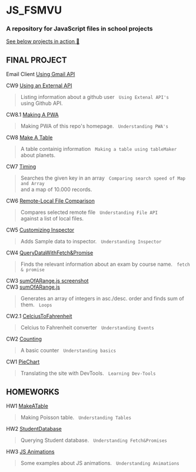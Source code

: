 # JS_FSMVU
<h3>A repository for JavaScript files in school projects</h3>

<a href="https://karakayafsm.github.io/JS_FSMVU/">See below projects in action 🚀 </a>

 ## FINAL PROJECT
   Email Client [Using Gmail API](https://karakayafsm.github.io/JS_FSMVU/email.html)

   CW9 [Using an External API](./cw9/GitHub%20Users.html)
   
  > Listing information about a github user &nbsp; `Using Extenal API's`
    <br> using Github API.

   CW8.1 [Making A PWA](./index.html)
   
  > Making PWA of this repo's homepage. &nbsp; `Understanding PWA's`
    <br> 

   CW8 [Make A Table](./cw8/Make%20a%20Table.html)
   
  > A table containig information &nbsp; `Making a table using tableMaker`
    <br> about planets.


   CW7 [Timing](./cw7/Timing.html)
   
  > Searches the given key in an array &nbsp; `Comparing search speed of Map and Array`
    <br> and a map of 10.000 records.


   CW6 [Remote-Local File Comparison](./CW6_checkEquality.html)
   
  > Compares selected remote file &nbsp; `Understanding File API`
    <br> against a list of local files.


   CW5 [Customizing Inspector](./work/EloquentJS.html)
   
  > Adds Sample data to inspector. &nbsp; `Understanding Inspector`


   CW4 [QueryDataWithFetch&Promise](./cw4/fetch.html)
   
  > Finds the relevant information about an exam by course name. &nbsp; `fetch & promise`


   CW3 [sumOfARange.js screenshot](./sumOfARange.png)
   <br>
      CW3 [sumOfARange.js](./SumOfARange.js)
  > Generates an array of integers in asc./desc. order and finds sum of them. &nbsp; `Loops`


   CW2.1 [CelciusToFahrenheit](./celciusToFahrenheit.html)
  > Celcius to Fahrenheit converter &nbsp; `Understanding Events`


   CW2 [Counting](./Counting.html)
  > A basic counter &nbsp; `Understanding basics`


   CW1 [PieChart](./pieChart.png)
  > Translating the site with DevTools. &nbsp; `Learning Dev-Tools`


  ## HOMEWORKS
  
  HW1 [MakeATable](https://karakayafsm.github.io/JS_FSMVU/MakeaTable.html)
  > Making Poisson table. &nbsp; `Understanding Tables`
   
  HW2 [StudentDatabase](https://karakayafsm.github.io/JS_FSMVU/JS_StudentDB_Project/pages/database.html)
  > Querying Student database. &nbsp; `Understanding Fetch&Promises`
  
  HW3 [JS Animations](https://karakayafsm.github.io/JS_FSMVU/animations.html)
  > Some examples about JS animations. &nbsp; `Understanding Animations`
